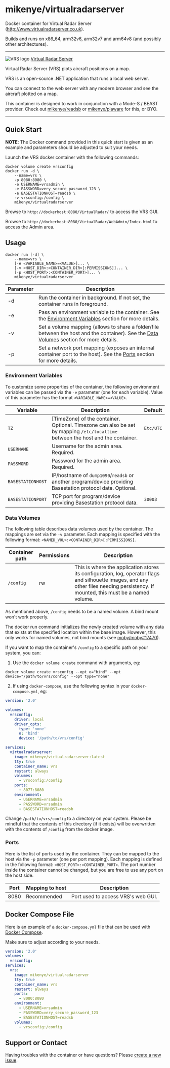 # mikenye/virtualradarserver

Docker container for Virtual Radar Server (http://www.virtualradarserver.co.uk).

Builds and runs on x86_64, arm32v6, arm32v7 and arm64v8 (and possibly other architectures).

---

![VRS logo](https://github.com/mikenye/docker-virtualradarserver/raw/master/vrs-logo.png) [Virtual Radar Server](http://www.virtualradarserver.co.uk)

Virtual Radar Server (VRS) plots aircraft positions on a map.

VRS is an open-source .NET application that runs a local web server.

You can connect to the web server with any modern browser and see the aircraft plotted on a map.

This container is designed to work in conjunction with a Mode-S / BEAST provider. Check out [mikenye/readsb](https://hub.docker.com/repository/docker/mikenye/readsb) or [mikenye/piaware](https://hub.docker.com/repository/docker/mikenye/piaware) for this, or BYO.

---

## Quick Start

**NOTE**: The Docker command provided in this quick start is given as an example and parameters should be adjusted to suit your needs.

Launch the VRS docker container with the following commands:

```
docker volume create vrsconfig
docker run -d \
    --name=vrs \
    -p 8080:8080 \
    -e USERNAME=vrsadmin \
    -e PASSWORD=very_secure_password_123 \
    -e BASESTATIONHOST=readsb \
    -v vrsconfig:/config \
    mikenye/virtualradarserver 
```

Browse to `http://dockerhost:8080/VirtualRadar/` to access the VRS GUI.

Browse to `http://dockerhost:8080/VirtualRadar/WebAdmin/Index.html` to access the Admin area.

## Usage

```
docker run [-d] \
    --name=vrs \
    [-e <VARIABLE_NAME>=<VALUE>]... \
    [-v <HOST_DIR>:<CONTAINER_DIR>[:PERMISSIONS]]... \
    [-p <HOST_PORT>:<CONTAINER_PORT>]... \
    mikenye/virtualradarserver
```
| Parameter | Description |
|-----------|-------------|
| -d        | Run the container in background.  If not set, the container runs in foreground. |
| -e        | Pass an environment variable to the container.  See the [Environment Variables](#environment-variables) section for more details. |
| -v        | Set a volume mapping (allows to share a folder/file between the host and the container).  See the [Data Volumes](#data-volumes) section for more details. |
| -p        | Set a network port mapping (exposes an internal container port to the host).  See the [Ports](#ports) section for more details. |

### Environment Variables

To customize some properties of the container, the following environment
variables can be passed via the `-e` parameter (one for each variable).  Value
of this parameter has the format `<VARIABLE_NAME>=<VALUE>`.

| Variable       | Description                                  | Default |
|----------------|----------------------------------------------|---------|
|`TZ`| [TimeZone] of the container. Optional. Timezone can also be set by mapping `/etc/localtime` between the host and the container. | `Etc/UTC` |
|`USERNAME`|Username for the admin area. Required.| |
|`PASSWORD`|Password for the admin area. Required.| |
|`BASESTATIONHOST`|IP/hostname of `dump1090`/`readsb` or another program/device providing Basestation protocol data. Optional.| |
|`BASESTATIONPORT`|TCP port for program/device providing Basestation protocol data.| `30003` |

### Data Volumes

The following table describes data volumes used by the container.  The mappings
are set via the `-v` parameter.  Each mapping is specified with the following
format: `<NAMED_VOL>:<CONTAINER_DIR>[:PERMISSIONS]`.

| Container path  | Permissions | Description |
|-----------------|-------------|-------------|
|`/config`| rw | This is where the application stores its configuration, log, operator flags and silhouette images, and any other files needing persistency. If mounted, this must be a named volume.|

As mentioned above, `/config` needs to be a named volume. A bind mount won't work properly.

The docker run command initializes the newly created volume with any data that exists at the specified location within the base image. However, this only works for named volumes, not bind mounts (see [moby/moby#17470](https://github.com/moby/moby/issues/17470)).

If you want to map the container's `/config` to a specific path on your system, you can:

1.  Use the `docker volume create` command with arguments, eg:

```shell
docker volume create vrsconfig --opt o="bind" --opt device="/path/to/vrs/config" --opt type="none"
```

2.  If using `docker-compose`, use the following syntax in your `docker-compose.yml`, eg:

```yaml
version: '2.0'

volumes:
  vrsconfig:
    driver: local
    driver_opts:
      type: 'none'
      o: 'bind'
      device: '/path/to/vrs/config'

services:
  virtualradarserver:
    image: mikenye/virtualradarserver:latest
    tty: true
    container_name: vrs
    restart: always
    volumes:
      - vrsconfig:/config
    ports:
      - 8077:8080
    environment:
      - USERNAME=vrsadmin
      - PASSWORD=vrsadmin
      - BASESTATIONHOST=readsb
```

Change `/path/to/vrs/config` to a directory on your system. Please be mindful that the contents of this directory (if it exists) will be overwritten with the contents of `/config` from the docker image.

### Ports

Here is the list of ports used by the container.  They can be mapped to the host
via the `-p` parameter (one per port mapping).  Each mapping is defined in the
following format: `<HOST_PORT>:<CONTAINER_PORT>`.  The port number inside the
container cannot be changed, but you are free to use any port on the host side.

| Port | Mapping to host | Description |
|------|-----------------|-------------|
| 8080 | Recommended | Port used to access VRS's web GUI. |

## Docker Compose File

Here is an example of a `docker-compose.yml` file that can be used with
[Docker Compose](https://docs.docker.com/compose/overview/).

Make sure to adjust according to your needs.

```yaml
version: '2.0'
volumes:
  vrsconfig:
services:
  vrs:
    image: mikenye/virtualradarserver
    tty: true
    container_name: vrs
    restart: always
    ports:
      - 8080:8080
    environment:
      - USERNAME=vrsadmin
      - PASSWORD=very_secure_password_123
      - BASESTATIONHOST=readsb
    volumes:
      - vrsconfig:/config
```

## Support or Contact

Having troubles with the container or have questions?  Please [create a new issue](https://github.com/mikenye/docker-virtualradarserver/issues).

